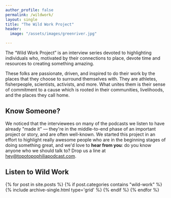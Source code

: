 ```yaml
---
author_profile: false
permalink: /wildwork/
layout: single
title: "The Wild Work Project"
header:
  image: "/assets/images/greenriver.jpg"

---
```


The “Wild Work Project” is an interview series devoted to highlighting individuals who, motivated by their connections to place, devote time and resources to creating something amazing.

These folks are passionate, driven, and inspired to do their work by the places that they choose to surround themselves with. They are athletes, fisherpeople, scientists, activists, and more. What unites them is their sense of commitment to a cause which is rooted in their communities, livelihoods, and the places they call home.
## Know Someone?
We noticed that the interviewees on many of the podcasts we listen to have already "made it" –– they're in the middle-to-end phase of an important project or story, and are often well-known. We started this project in an effort to highlight really awesome people who are in the beginning stages of doing something great, and we'd love to **hear from you**: do you know anyone who we should talk to? Drop us a line at [hey@topotopophiliapodcast.com](mailto:hey@topotopophiliapodcast.com).



<h2>Listen to Wild Work</h2>  
<div class='' style="margin-left: 0px">
{% for post in site.posts %}
  {% if post.categories contains "wild-work" %}
    {% include archive-single.html type='grid' %}
  {% endif %}
{% endfor %}
</div>
